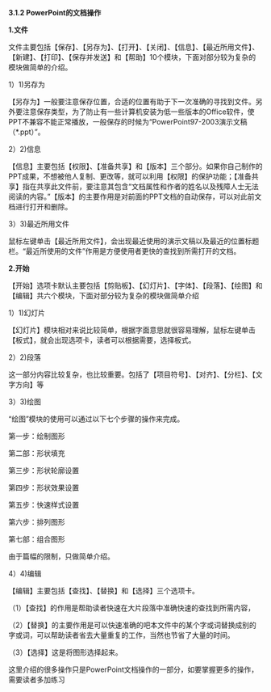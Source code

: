   


**3.1.2 PowerPoint的文档操作**

**1.文件**

文件主要包括【保存】、【另存为】、【打开】、【关闭】、【信息】、【最近所用文件】、【新建】、【打印】、【保存并发送】和【帮助】10个模块，下面对部分较为复杂的模块做简单的介绍。

1）1\)另存为

【另存为】一般要注意保存位置，合适的位置有助于下一次准确的寻找到文件。另外要注意保存类型，为了防止有一些计算机安装为低一些版本的Office软件，使PPT不兼容不能正常播放，一般保存的时候为“PowerPoint97-2003演示文稿（\*.ppt）”。

2）2\)信息

【信息】主要包括【权限】、【准备共享】和【版本】三个部分。如果你自己制作的PPT成果，不想被他人复制、更改等，就可以利用【权限】的保护功能；【准备共享】指在共享此文件前，要注意其包含“文档属性和作者的姓名以及残障人士无法阅读的内容。”【版本】的主要作用是对前面的PPT文档的自动保存，可以对此前文档进行打开和删除。

3）3\)最近所用文件

鼠标左键单击【最近所用文件】，会出现最近使用的演示文稿以及最近的位置标题栏。“最近所使用的文件”作用是方便使用者更快的查找到所需打开的文档。

**2.开始**

【开始】选项卡默认主要包括【剪贴板】、【幻灯片】、【字体】、【段落】、【绘图】和【编辑】共六个模块，下面对部分较为复杂的模块做简单介绍

1）1\)幻灯片

【幻灯片】模块相对来说比较简单，根据字面意思就很容易理解，鼠标左键单击【板式】，就会出现选项卡，读者可以根据需要，选择板式。

2）2\)段落

这一部分内容比较复杂，也比较重要。包括了【项目符号】、【对齐】、【分栏】、【文字方向】等

3）3\)绘图

“绘图”模块的使用可以通过以下七个步骤的操作来完成。

第一步：绘制图形

第二部：形状填充

第三步：形状轮廓设置

第四步：形状效果设置

第五步：快速样式设置

第六步：排列图形

第七部：组合图形

由于篇幅的限制，只做简单介绍。

4）4\)编辑

【编辑】主要包括【查找】、【替换】和【选择】三个选项卡。

（1）【查找】的作用是帮助读者快速在大片段落中准确快速的查找到所需内容，

（2）【替换】的主要作用是可以快速准确的吧本文件中的某个字或词替换成别的字或词，可以帮助读者省去大量重复的工作，当然也节省了大量的时间。

（3）【选择】这是将图形选择起来。

这里介绍的很多操作只是PowerPoint文档操作的一部分，如要掌握更多的操作，需要读者多加练习

